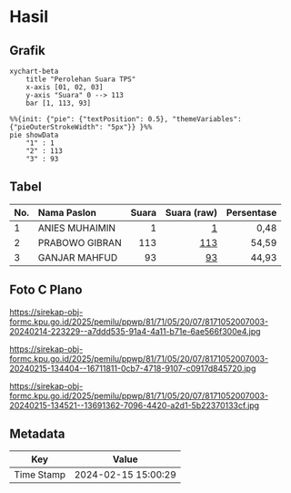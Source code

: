 # Hasil

## Grafik

```mermaid
xychart-beta
    title "Perolehan Suara TPS"
    x-axis [01, 02, 03]
    y-axis "Suara" 0 --> 113
    bar [1, 113, 93]
```

```mermaid
%%{init: {"pie": {"textPosition": 0.5}, "themeVariables": {"pieOuterStrokeWidth": "5px"}} }%%
pie showData
    "1" : 1
    "2" : 113
    "3" : 93
```

## Tabel

| No. | Nama Paslon    | Suara | Suara (raw) | Persentase |
|:--- |:-------------- | -----:| -----------:| ----------:|
| 1   | ANIES MUHAIMIN | 1     | [1][p-1]    | 0,48       |
| 2   | PRABOWO GIBRAN | 113   | [113][p-2]  | 54,59      |
| 3   | GANJAR MAHFUD  | 93    | [93][p-3]   | 44,93      |


[p-1]: https://github.com/gigit-pemilu/pemilu-2024-81-maluku/blob/main/pilpres/hitung-suara/sub/81-maluku/sub/71-kota-ambon/sub/05-leitimur-selatan/sub/2007-rutong/sub/003-tps/sub/paslon-1.txt
[p-2]: https://github.com/gigit-pemilu/pemilu-2024-81-maluku/blob/main/pilpres/hitung-suara/sub/81-maluku/sub/71-kota-ambon/sub/05-leitimur-selatan/sub/2007-rutong/sub/003-tps/sub/paslon-2.txt
[p-3]: https://github.com/gigit-pemilu/pemilu-2024-81-maluku/blob/main/pilpres/hitung-suara/sub/81-maluku/sub/71-kota-ambon/sub/05-leitimur-selatan/sub/2007-rutong/sub/003-tps/sub/paslon-3.txt

## Foto C Plano

https://sirekap-obj-formc.kpu.go.id/2025/pemilu/ppwp/81/71/05/20/07/8171052007003-20240214-223229--a7ddd535-91a4-4a11-b71e-6ae566f300e4.jpg

https://sirekap-obj-formc.kpu.go.id/2025/pemilu/ppwp/81/71/05/20/07/8171052007003-20240215-134404--16711811-0cb7-4718-9107-c0917d845720.jpg

https://sirekap-obj-formc.kpu.go.id/2025/pemilu/ppwp/81/71/05/20/07/8171052007003-20240215-134521--13691362-7096-4420-a2d1-5b22370133cf.jpg


## Metadata

| Key        | Value               |
| ---------- | ------------------- |
| Time Stamp | 2024-02-15 15:00:29 |



